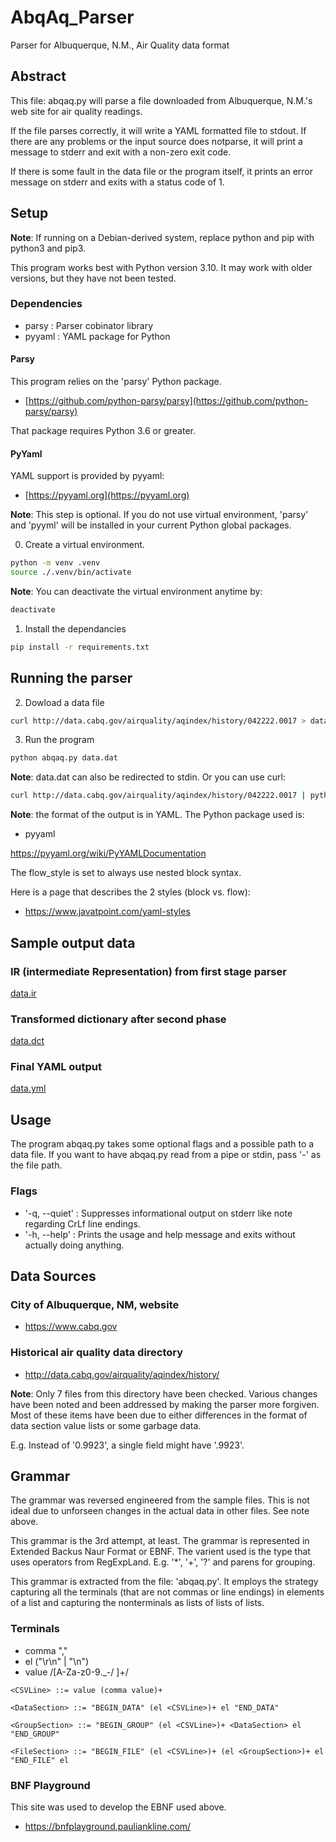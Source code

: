 # AbqAq_Parser
Parser for Albuquerque, N.M., Air Quality data format

## Abstract

This file: abqaq.py will parse a file downloaded from Albuquerque, N.M.'s web site for air quality readings.

If the file parses correctly, it will write a YAML formatted file to stdout.
If there are any problems or the input source does notparse, it will print
a message to stderr and exit with a non-zero exit code.

If there is some fault in the data file or the program itself, it prints an error message
on stderr and exits with a status code of 1.

## Setup

**Note**: If running on a Debian-derived system, replace python and pip with python3 and pip3.

This program works best with Python version 3.10. It may work with older versions, but they have not been tested.

### Dependencies

- parsy : Parser cobinator library
- pyyaml : YAML package for Python


#### Parsy

This program relies on the 'parsy' Python package. 
- [https://github.com/python-parsy/parsy](https://github.com/python-parsy/parsy)

That package requires Python 3.6 or greater.

#### PyYaml

YAML support is provided by pyyaml:

- [https://pyyaml.org](https://pyyaml.org)

**Note**: This step is optional. If you do not use virtual environment, 'parsy'
and 'pyyml' will be installed in your current Python global packages.

0. Create a virtual environment.

```bash
python -m venv .venv
source ./.venv/bin/activate
```

**Note**: You can deactivate the virtual environment anytime by:

```bash
deactivate
```

1.  Install the dependancies

```bash
pip install -r requirements.txt
```

## Running the parser

2. Dowload a data file

```bash
curl http://data.cabq.gov/airquality/aqindex/history/042222.0017 > data.dat
```

3. Run the program

```bash
python abqaq.py data.dat
```

**Note**: data.dat can also be redirected to stdin. Or you can use curl:

```bash
curl http://data.cabq.gov/airquality/aqindex/history/042222.0017 | python abqaq.py -
```

**Note**: the format of the output is in YAML. The Python package used is:

- pyyaml

https://pyyaml.org/wiki/PyYAMLDocumentation

The flow_style is set to always use nested block syntax.

Here is a page that describes the 2 styles (block vs. flow):
- https://www.javatpoint.com/yaml-styles

## Sample output data

### IR (intermediate Representation) from first stage parser
[data.ir](data.ir)

### Transformed dictionary after second phase

[data.dct](data.dct)

### Final YAML output

[data.yml](data.yml)

## Usage

The program abqaq.py takes some optional flags and a possible path to a data file.
If you want to have abqaq.py read from a pipe or stdin, pass '-' as the file path.

### Flags

- '-q, --quiet' : Suppresses informational output on stderr like note regarding CrLf line endings.
- '-h, --help' : Prints the usage and help message and exits without actually doing anything.

## Data Sources

### City of Albuquerque, NM, website

- https://www.cabq.gov

### Historical air quality data directory

- http://data.cabq.gov/airquality/aqindex/history/

**Note**: Only 7 files from this directory have been checked.
Various changes have been noted and been addressed by making the parser more forgiven.
Most of these items have been due to either differences in the format of data section
value lists or some garbage data.

E.g. Instead of '0.9923', a single field might have '.9923'.

## Grammar

The grammar was reversed engineered from the sample files.  This is not ideal due
to unforseen changes in the actual data in other files. See note above.

This grammar is the 3rd attempt, at least. The grammar is represented in Extended
Backus Naur Format or EBNF. The varient used is the type that uses operators from
RegExpLand. E.g. '*', '+', '?' and parens for grouping.

This grammar is extracted from the file: 'abqaq.py'. It employs the strategy
capturing all the terminals (that are not commas or line endings) in elements
of a list and capturing the nonterminals as lists of lists of lists.


### Terminals

- comma ","
- el ("\r\n" | "\n")
- value   /[A-Za-z0-9._\-\/ ]+/


```EBNF
<CSVLine> ::= value (comma value)+

<DataSection> ::= "BEGIN_DATA" (el <CSVLine>)+ el "END_DATA"

<GroupSection> ::= "BEGIN_GROUP" (el <CSVLine>)+ <DataSection> el "END_GROUP"

<FileSection> ::= "BEGIN_FILE" (el <CSVLine>)+ (el <GroupSection>)+ el "END_FILE" el
```

### BNF Playground

This site was used to develop the EBNF used above.

- https://bnfplayground.pauliankline.com/



